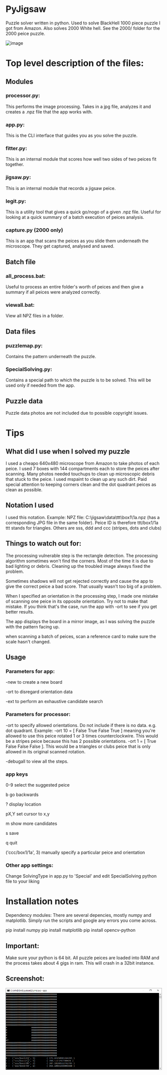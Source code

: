 # PyJigsaw
Puzzle solver written in python. Used to solve BlackHell 1000 piece puzzle I got from Amazon. Also solves 2000 White hell. See the 2000/ folder for the 2000 peice puzzle.

![image](https://raw.githubusercontent.com/EitanTal/PyJigsaw/etal/pics/WhitePuzzleSolved.jpg)

# Top level description of the files:
## Modules
### processor.py: 
This performs the image processing. Takes in a jpg file, analyzes it and creates a .npz file that the app works with.
### app.py: 
This is the CLI interface that guides you as you solve the puzzle.
### fitter.py: 
This is an internal module that scores how well two sides of two peices fit together.
### jigsaw.py: 
This is an internal module that records a jigsaw peice.
### legit.py: 
This is a utility tool that gives a quick go/nogo of a given .npz file. Useful for looking at a quick summary of a batch execution of peices analysis.
### capture.py (2000 only)
This is an app that scans the peices as you slide them underneath the microscope. They get captured, analysed and saved.

## Batch file
### all_process.bat: 
Useful to process an entire folder's worth of peices and then give a summary if all peices were analyzed correctly.
### viewall.bat: 
View all NPZ files in a folder.

## Data files
### puzzlemap.py: 
Contains the pattern underneath the puzzle.
### SpecialSolving.py: 
Contains a special path to which the puzzle is to be solved. This will be used only if needed from the app.

## Puzzle data
Puzzle data photos are not included due to possible copyright issues.

# Tips
## What did I use when I solved my puzzle
I used a cheapo 640x480 microscope from Amazon to take photos of each peice. I used 7 boxes with 144 compartments each to store the peices after scanning. Many photos needed touchups to clean up microscopic debris that stuck to the peice. I used mspaint to clean up any such dirt. Paid special attention to keeping corners clean and the dot quadrant peices as clean as possible.

## Notation I used
I used this notation. Example:
NPZ file: C:\jigsaw\data\ttt\box1\1a.npz (has a corresponding JPG file in the same folder). Peice ID is therefore ttt/box1/1a
ttt stands for triangles. Others are sss, ddd and ccc (stripes, dots and clubs)

## Things to watch out for:
The processing vulnerable step is the rectangle detection. The processing algorithm sometimes won't find the corners. Most of the time it is due to bad lighting or debris. Cleaning up the troubled image always fixed the problem. 

Sometimes shadows will not get rejected correctly and cause the app to give the correct peice a bad score. That usually wasn't too big of a problem.

When I specified an orientation in the processing step, I made one mistake of scanning one peice in its opposite orientation. Try not to make that mistake. If you think that's the case, run the app with -ort to see if you get better results.

The app displays the board in a mirror image, as I was solving the puzzle with the pattern facing up.

when scanning a batch of peices, scan a reference card to make sure the scale hasn't changed.

## Usage
### Parameters for app:
-new to create a new board

-ort to disregard orientation data

-ext to perform an exhaustive candidate search

### Parameters for processor:
-ort to specify allowed orientations. Do not include if there is no data. e.g. dot quadrant. Example: -ort 10 = [ False True False True ] meaning you're allowed to use this peice rotated 1 or 3 times counterclockwire. This would be a stripes peice because this has 2 possible orientations. -ort 1 = [ True False False False ]. This would be a triangles or clubs peice that is only allowed in its original scanned rotation.

-debugall to view all the steps.

### app keys
0-9 select the suggested peice

b go backwards

? display location

pX,Y set cursor to x,y

m show more candidates

s save

q quit

('ccc/box1/1a', 3) manually specify a particular peice and orientation

### Other app settings:
Change SolvingType in app.py to 'Special' and edit SpecialSolving python file to your liking

# Installation notes
Dependency modules: There are several depencies, mostly numpy and matplotlib. Simply run the scripts and google any errors you come across.

pip install numpy
pip install matplotlib
pip install opencv-python

## Important: 
Make sure your python is 64 bit. All puzzle peices are loaded into RAM and the process takes about 4 gigs in ram. This will crash in a 32bit instance.

## Screenshot:
![image](https://raw.githubusercontent.com/EitanTal/PyJigsaw/master1/App.png)
